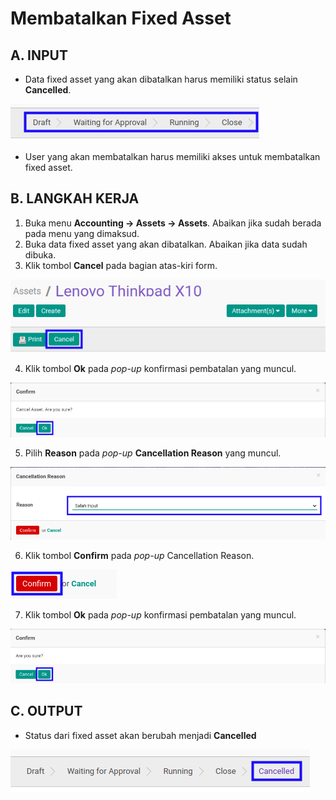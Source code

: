 # Membatalkan Fixed Asset

## A. INPUT

* Data fixed asset yang akan dibatalkan harus memiliki status selain **Cancelled**.

![](../../img/fixed-asset/status-input-selain-cancelled.png)

* User yang akan membatalkan harus memiliki akses untuk membatalkan fixed asset.

## B. LANGKAH KERJA

1. Buka menu **Accounting -> Assets -> Assets**. Abaikan jika sudah berada pada menu yang dimaksud.
2. Buka data fixed asset yang akan dibatalkan. Abaikan jika data sudah dibuka.
3. Klik tombol **Cancel** pada bagian atas-kiri form.

![](../../img/fixed-asset/tombol-cancel.png)

4. Klik tombol **Ok** pada *pop-up* konfirmasi pembatalan yang muncul.

![](../../img/fixed-asset/pop-up-konfirmasi-cancel.png)

5. Pilih **Reason** pada *pop-up* **Cancellation Reason** yang muncul.

![](../../img/fixed-asset/pilihan-cancellation-reason.png)

6. Klik tombol **Confirm** pada *pop-up* Cancellation Reason.

![](../../img/fixed-asset/tombol-confirm-cancel-reason.png)

7. Klik tombol **Ok** pada *pop-up* konfirmasi pembatalan yang muncul.

![](../../img/fixed-asset/tombol-ok-confirm-cancel.png)

## C. OUTPUT

* Status dari fixed asset akan berubah menjadi **Cancelled**

![](../../img/fixed-asset/status-input-cancelled.png)
